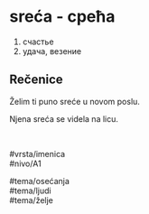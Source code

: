 # sreća - срећа

1. счастье  
2. удача, везение

## Rečenice

Želim ti puno sreće u novom poslu.  

Njena sreća se videla na licu.

<br>

#vrsta/imenica  
#nivo/A1  

#tema/osećanja  
#tema/ljudi  
#tema/želje
